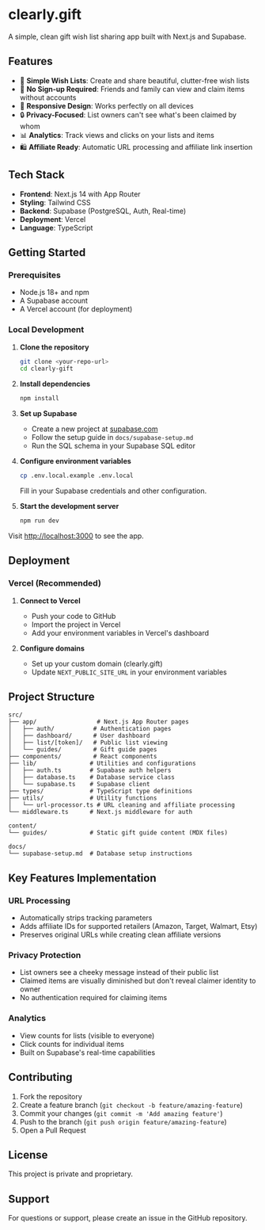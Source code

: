 # clearly.gift

A simple, clean gift wish list sharing app built with Next.js and Supabase.

## Features

- 🎁 **Simple Wish Lists**: Create and share beautiful, clutter-free wish lists
- 🔗 **No Sign-up Required**: Friends and family can view and claim items without accounts
- 📱 **Responsive Design**: Works perfectly on all devices
- 🔒 **Privacy-Focused**: List owners can't see what's been claimed by whom
- 📊 **Analytics**: Track views and clicks on your lists and items
- 🛍️ **Affiliate Ready**: Automatic URL processing and affiliate link insertion

## Tech Stack

- **Frontend**: Next.js 14 with App Router
- **Styling**: Tailwind CSS
- **Backend**: Supabase (PostgreSQL, Auth, Real-time)
- **Deployment**: Vercel
- **Language**: TypeScript

## Getting Started

### Prerequisites

- Node.js 18+ and npm
- A Supabase account
- A Vercel account (for deployment)

### Local Development

1. **Clone the repository**
   ```bash
   git clone <your-repo-url>
   cd clearly-gift
   ```

2. **Install dependencies**
   ```bash
   npm install
   ```

3. **Set up Supabase**
   - Create a new project at [supabase.com](https://supabase.com)
   - Follow the setup guide in `docs/supabase-setup.md`
   - Run the SQL schema in your Supabase SQL editor

4. **Configure environment variables**
   ```bash
   cp .env.local.example .env.local
   ```
   Fill in your Supabase credentials and other configuration.

5. **Start the development server**
   ```bash
   npm run dev
   ```

Visit [http://localhost:3000](http://localhost:3000) to see the app.

## Deployment

### Vercel (Recommended)

1. **Connect to Vercel**
   - Push your code to GitHub
   - Import the project in Vercel
   - Add your environment variables in Vercel's dashboard

2. **Configure domains**
   - Set up your custom domain (clearly.gift)
   - Update `NEXT_PUBLIC_SITE_URL` in your environment variables

## Project Structure

```
src/
├── app/                 # Next.js App Router pages
│   ├── auth/           # Authentication pages
│   ├── dashboard/      # User dashboard
│   ├── list/[token]/   # Public list viewing
│   └── guides/         # Gift guide pages
├── components/         # React components
├── lib/               # Utilities and configurations
│   ├── auth.ts        # Supabase auth helpers
│   ├── database.ts    # Database service class
│   └── supabase.ts    # Supabase client
├── types/             # TypeScript type definitions
├── utils/             # Utility functions
│   └── url-processor.ts # URL cleaning and affiliate processing
└── middleware.ts      # Next.js middleware for auth

content/
└── guides/            # Static gift guide content (MDX files)

docs/
└── supabase-setup.md  # Database setup instructions
```

## Key Features Implementation

### URL Processing
- Automatically strips tracking parameters
- Adds affiliate IDs for supported retailers (Amazon, Target, Walmart, Etsy)
- Preserves original URLs while creating clean affiliate versions

### Privacy Protection
- List owners see a cheeky message instead of their public list
- Claimed items are visually diminished but don't reveal claimer identity to owner
- No authentication required for claiming items

### Analytics
- View counts for lists (visible to everyone)
- Click counts for individual items
- Built on Supabase's real-time capabilities

## Contributing

1. Fork the repository
2. Create a feature branch (`git checkout -b feature/amazing-feature`)
3. Commit your changes (`git commit -m 'Add amazing feature'`)
4. Push to the branch (`git push origin feature/amazing-feature`)
5. Open a Pull Request

## License

This project is private and proprietary.

## Support

For questions or support, please create an issue in the GitHub repository.
